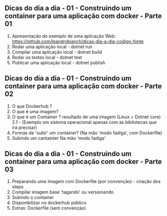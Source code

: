 ## Dicas do dia a dia - 01 - Construindo um container para uma aplicação com docker - Parte 01

1. Apresentação do exemplo de uma aplicação Web: https://github.com/leandrobianch/dicas-dia-a-dia-codigo-fonte
2. Rodar uma aplicação local - dotnet run
3. Compilar uma aplicação local - dotnet build 
4. Rodar os testes local - dotnet test 
5. Publicar uma aplicação local - dotnet publish

## Dicas do dia a dia - 01 -  Construindo um container para uma aplicação com docker - Parte 02

1. O que Dockerhub ?
2. O que é uma imagem?
3. O que é um Container ? resultado de uma imagem (Linux + Dotnet core)
    2.1 - (Exemplo um sistema operacional apenas com as bibliotecas que irá precisar)
4. Formas de 'subir' um container? (Na mão 'modo fadiga', com Dockerfile)
5. Subindo um cantainter Na mão 'modo fadiga' 


## Dicas do dia a dia - 01 - Construindo um container para uma aplicação com docker - Parte 03

1. Preparando uma imagem com Dockerfile (por convenção) - criação dos steps
2. Compilar imagem base 'tagando' ou versionando
3. Subindo o container
4. Disponibilizar no dockerhub público
5. Extras: Dockerfile (sem convenção)
